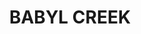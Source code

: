 ---
lastmod: '2025-04-06T06:05:20+00:00'
latitude: -28.72398401
layout: suburb
longitude: 152.7930951
postcode: '2470'
state: NSW
title: BABYL CREEK
url: /nsw/babyl-creek/
---